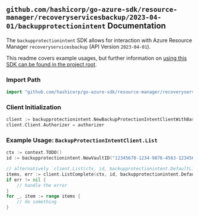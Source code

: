 
## `github.com/hashicorp/go-azure-sdk/resource-manager/recoveryservicesbackup/2023-04-01/backupprotectionintent` Documentation

The `backupprotectionintent` SDK allows for interaction with Azure Resource Manager `recoveryservicesbackup` (API Version `2023-04-01`).

This readme covers example usages, but further information on [using this SDK can be found in the project root](https://github.com/hashicorp/go-azure-sdk/tree/main/docs).

### Import Path

```go
import "github.com/hashicorp/go-azure-sdk/resource-manager/recoveryservicesbackup/2023-04-01/backupprotectionintent"
```


### Client Initialization

```go
client := backupprotectionintent.NewBackupProtectionIntentClientWithBaseURI("https://management.azure.com")
client.Client.Authorizer = authorizer
```


### Example Usage: `BackupProtectionIntentClient.List`

```go
ctx := context.TODO()
id := backupprotectionintent.NewVaultID("12345678-1234-9876-4563-123456789012", "example-resource-group", "vaultValue")

// alternatively `client.List(ctx, id, backupprotectionintent.DefaultListOperationOptions())` can be used to do batched pagination
items, err := client.ListComplete(ctx, id, backupprotectionintent.DefaultListOperationOptions())
if err != nil {
	// handle the error
}
for _, item := range items {
	// do something
}
```
